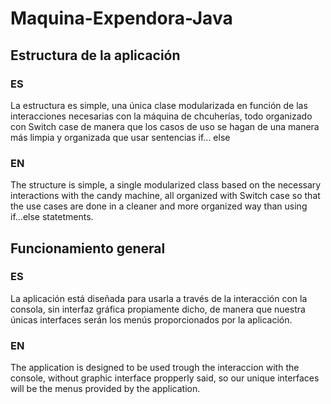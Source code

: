 # Maquina-Expendora-Java

## Estructura de la aplicación

### **ES** 

La estructura es simple, una única clase modularizada en función de las interacciones necesarias con la máquina de chcuherías, todo organizado con Switch case de manera que los casos de uso se hagan de una manera más limpia y organizada que usar sentencias if... else

### **EN** 

The structure is simple, a single modularized class based on the necessary interactions with the candy machine, all organized with Switch case so that the use cases are done in a cleaner and more organized way than using if...else statetments.

## Funcionamiento general

### **ES**

La aplicación está diseñada para usarla a través de la interacción con la consola, sin interfaz gráfica propiamente dicho, de manera que nuestra únicas interfaces serán los menús proporcionados por la aplicación.

### **EN**

The application is designed to be used trough the interaccion with the console, without graphic interface propperly said, so our unique interfaces will be the menus provided by the application. 
